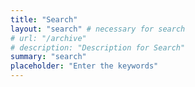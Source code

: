 ```yaml
---
title: "Search"
layout: "search" # necessary for search
# url: "/archive"
# description: "Description for Search"
summary: "search"
placeholder: "Enter the keywords"
---
```

